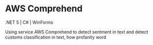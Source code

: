 # AWS Comprehend

.NET 5 | C# | WinForms

Using service AWS Comprehend to detect sentment in text and detect customs classification in text, how profanity word 

